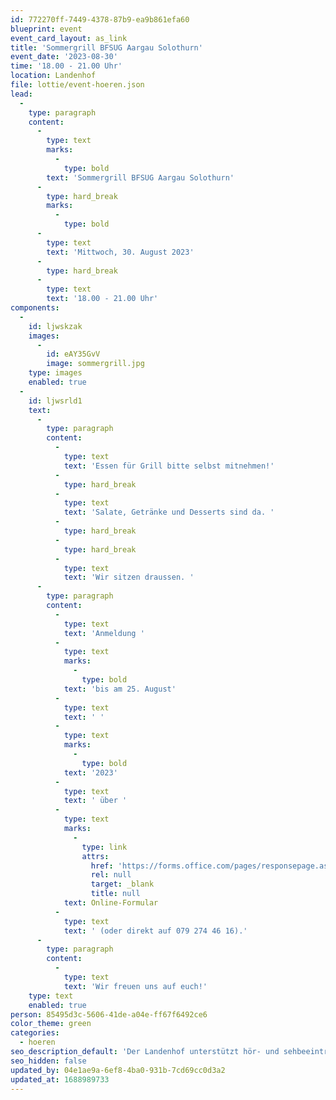 ```yaml
---
id: 772270ff-7449-4378-87b9-ea9b861efa60
blueprint: event
event_card_layout: as_link
title: 'Sommergrill BFSUG Aargau Solothurn'
event_date: '2023-08-30'
time: '18.00 - 21.00 Uhr'
location: Landenhof
file: lottie/event-hoeren.json
lead:
  -
    type: paragraph
    content:
      -
        type: text
        marks:
          -
            type: bold
        text: 'Sommergrill BFSUG Aargau Solothurn'
      -
        type: hard_break
        marks:
          -
            type: bold
      -
        type: text
        text: 'Mittwoch, 30. August 2023'
      -
        type: hard_break
      -
        type: text
        text: '18.00 - 21.00 Uhr'
components:
  -
    id: ljwskzak
    images:
      -
        id: eAY35GvV
        image: sommergrill.jpg
    type: images
    enabled: true
  -
    id: ljwsrld1
    text:
      -
        type: paragraph
        content:
          -
            type: text
            text: 'Essen für Grill bitte selbst mitnehmen!'
          -
            type: hard_break
          -
            type: text
            text: 'Salate, Getränke und Desserts sind da. '
          -
            type: hard_break
          -
            type: hard_break
          -
            type: text
            text: 'Wir sitzen draussen. '
      -
        type: paragraph
        content:
          -
            type: text
            text: 'Anmeldung '
          -
            type: text
            marks:
              -
                type: bold
            text: 'bis am 25. August'
          -
            type: text
            text: ' '
          -
            type: text
            marks:
              -
                type: bold
            text: '2023'
          -
            type: text
            text: ' über '
          -
            type: text
            marks:
              -
                type: link
                attrs:
                  href: 'https://forms.office.com/pages/responsepage.aspx?id=l97fs-boo0e1FXT_eivJOIuvLAOYdahFjO1g_K0bF8dUQzdHRFFDMzIzSVBXNVlXQUozWkxUVzE3Ty4u'
                  rel: null
                  target: _blank
                  title: null
            text: Online-Formular
          -
            type: text
            text: ' (oder direkt auf 079 274 46 16).'
      -
        type: paragraph
        content:
          -
            type: text
            text: 'Wir freuen uns auf euch!'
    type: text
    enabled: true
person: 85495d3c-5606-41de-a04e-ff67f6492ce6
color_theme: green
categories:
  - hoeren
seo_description_default: 'Der Landenhof unterstützt hör- und sehbeeinträchtigte Kinder & Jugendliche in ihrem selbstbestimmten Leben durch Förderung ihrer Fähigkeiten & Entwicklung'
seo_hidden: false
updated_by: 04e1ae9a-6ef8-4ba0-931b-7cd69cc0d3a2
updated_at: 1688989733
---
```

